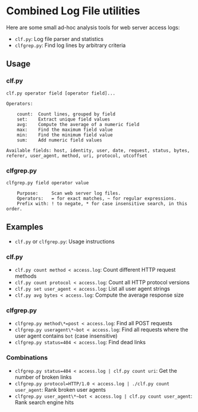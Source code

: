 # Combined Log File utilities

Here are some small ad-hoc analysis tools for web server access logs:

* `clf.py`: Log file parser and statistics
* `clfgrep.py`: Find log lines by arbitrary criteria

## Usage

### clf.py

    clf.py operator field [operator field]...

    Operators:

        count:	Count lines, grouped by field
        set:	Extract unique field values
        avg:	Compute the average of a numeric field
        max:	Find the maximum field value
        min:	Find the minimum field value
        sum:	Add numeric field values

    Available fields: host, identity, user, date, request, status, bytes, referer, user_agent, method, uri, protocol, utcoffset

### clfgrep.py

    clfgrep.py field operator value

        Purpose:     Scan web server log files.
        Operators:   = for exact matches, ~ for regular expressions.
        Prefix with: ! to negate, * for case insensitive search, in this order.
    
## Examples

* `clf.py` or `clfgrep.py`: Usage instructions

### clf.py

* `clf.py count method < access.log`: Count different HTTP request methods
* `clf.py count protocol < access.log`: Count all HTTP protocol versions
* `clf.py set user_agent < access.log`: List all user agent strings
* `clf.py avg bytes < access.log`: Compute the average response size

### clfgrep.py

* `clfgrep.py method\*=post < access.log`: Find all POST requests
* `clfgrep.py useragent\*~bot < access.log`: Find all requests where the user agent contains `bot` (case insensitive)
* `clfgrep.py status=404 < access.log`: Find dead links

### Combinations

* `clfgrep.py status=404 < access.log | clf.py count uri`: Get the number of broken links
* `clfgrep.py protocol=HTTP/1.0 < access.log | ./clf.py count user_agent`: Rank broken user agents
* `clfgrep.py user_agent\*~bot < access.log | clf.py count user_agent`: Rank search engine hits
